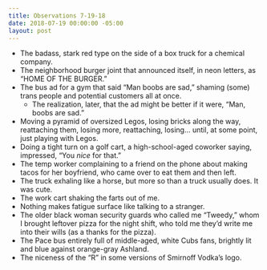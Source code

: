 ```yaml
---
title: Observations 7-19-18
date: 2018-07-19 00:00:00 -05:00
layout: post
---
```


* The badass, stark red type on the side of a box truck for a chemical company.
* The neighborhood burger joint that announced itself, in neon letters, as “HOME OF THE BURGER.”
* The bus ad for a gym that said “Man boobs are sad,” shaming (some) trans people and potential customers all at once.
	* The realization, later, that the ad might be better if it were, “Man, boobs are sad.”
* Moving a pyramid of oversized Legos, losing bricks along the way, reattaching them, losing more, reattaching, losing… until, at some point, just playing with Legos.
* Doing a tight turn on a golf cart, a high-school-aged coworker saying, impressed, “You *nice* for that.”
* The temp worker complaining to a friend on the phone about making tacos for her boyfriend, who came over to eat them and then left.
* The truck exhaling like a horse, but more so than a truck usually does. It was cute.
* The work cart shaking the farts out of me.
* Nothing makes fatigue surface like talking to a stranger.
* The older black woman security guards who called me “Tweedy,” whom I brought leftover pizza for the night shift, who told me they’d write me into their wills (as a thanks for the pizza).
* The Pace bus entirely full of middle-aged, white Cubs fans, brightly lit and blue against orange-gray Ashland.
* The niceness of the “R” in some versions of Smirnoff Vodka’s logo.
